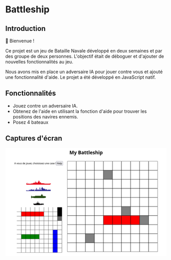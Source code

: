 # Battleship

## Introduction

👋 Bienvenue !

Ce projet est un jeu de Bataille Navale développé en deux semaines et par des groupe de deux personnes. L'objectif était de déboguer et d'ajouter de nouvelles fonctionnalités au jeu.

Nous avons mis en place un adversaire IA pour jouer contre vous et ajouté une fonctionnalité d'aide. Le projet a été développé en JavaScript natif.

## Fonctionnalités

- Jouez contre un adversaire IA.
- Obtenez de l'aide en utilisant la fonction d'aide pour trouver les positions des navires ennemis.
- Posez 4 bateaux

## Captures d'écran

![Capture d'écran](readmefile/screen.png)
